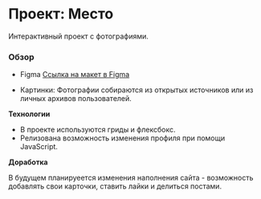 # Проект: Место

Интерактивный проект с фотографиями.

### Обзор

* Figma [Ссылка на макет в Figma](https://www.figma.com/file/2cn9N9jSkmxD84oJik7xL7/JavaScript.-Sprint-4?node-id=0%3A1)

* Картинки: Фотографии собираются из открытых источников или из личных архивов пользователей.

**Технологии**

* В проекте используются гриды и флексбокс.
* Релизована возможность изменения профиля при помощи JavaScript.

**Доработка**

В будущем планируеется изменения наполнения сайта - возможность добавлять свои карточки, ставить лайки и делиться постами.

